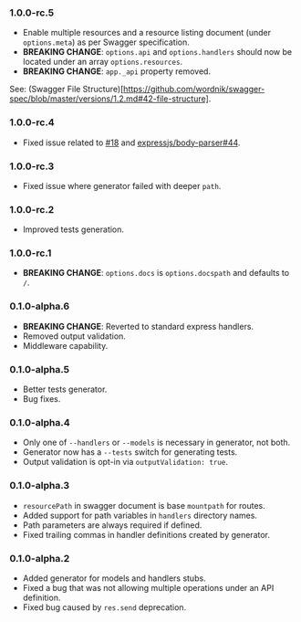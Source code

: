 ### 1.0.0-rc.5

* Enable multiple resources and a resource listing document (under `options.meta`) as per Swagger specification.
* __BREAKING CHANGE__: `options.api` and `options.handlers` should now be located under an array `options.resources`.
* __BREAKING CHANGE__: `app._api` property removed.

See: (Swagger File Structure)[https://github.com/wordnik/swagger-spec/blob/master/versions/1.2.md#42-file-structure].

### 1.0.0-rc.4

* Fixed issue related to [#18](https://github.com/krakenjs/swaggerize-express/issues/18) and [expressjs/body-parser#44](https://github.com/expressjs/body-parser/issues/44).

### 1.0.0-rc.3

* Fixed issue where generator failed with deeper `path`.

### 1.0.0-rc.2

* Improved tests generation.

### 1.0.0-rc.1

* __BREAKING CHANGE__: `options.docs` is `options.docspath` and defaults to `/`.

### 0.1.0-alpha.6

* __BREAKING CHANGE__: Reverted to standard express handlers.
* Removed output validation.
* Middleware capability.

### 0.1.0-alpha.5

* Better tests generator.
* Bug fixes.

### 0.1.0-alpha.4

* Only one of `--handlers` or `--models` is necessary in generator, not both.
* Generator now has a `--tests` switch for generating tests.
* Output validation is opt-in via `outputValidation: true`.

### 0.1.0-alpha.3

* `resourcePath` in swagger document is base `mountpath` for routes.
* Added support for path variables in `handlers` directory names.
* Path parameters are always required if defined.
* Fixed trailing commas in handler definitions created by generator.

### 0.1.0-alpha.2

* Added generator for models and handlers stubs.
* Fixed a bug that was not allowing multiple operations under an API definition.
* Fixed bug caused by `res.send` deprecation.
